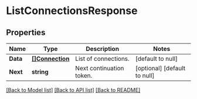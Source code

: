 # ListConnectionsResponse

## Properties
Name | Type | Description | Notes
------------ | ------------- | ------------- | -------------
**Data** | [**[]Connection**](Connection.md) | List of connections. | [default to null]
**Next** | **string** | Next continuation token. | [optional] [default to null]

[[Back to Model list]](../README.md#documentation-for-models) [[Back to API list]](../README.md#documentation-for-api-endpoints) [[Back to README]](../README.md)

